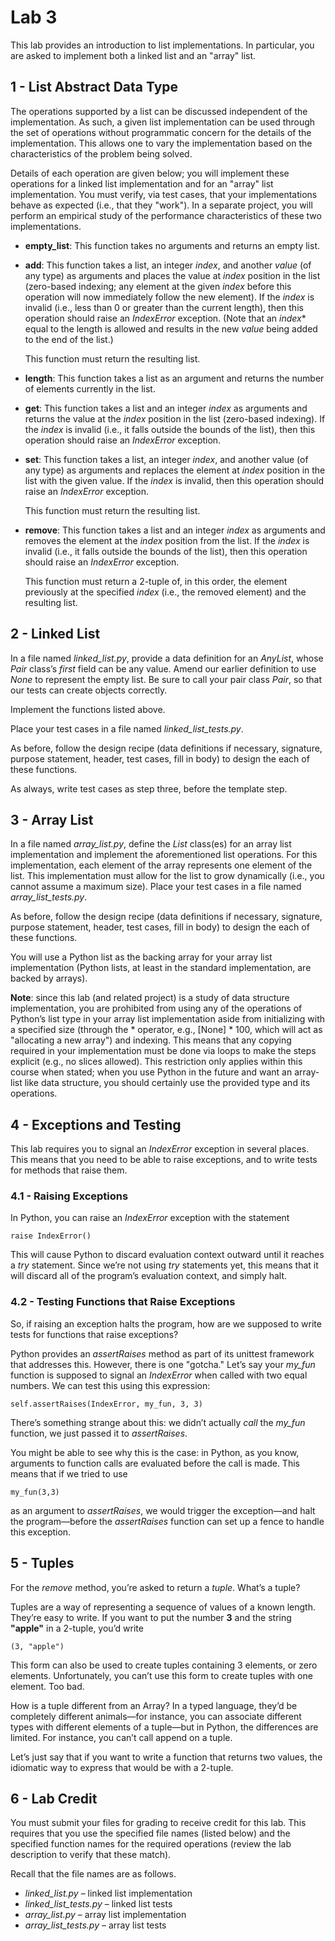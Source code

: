 # Lab 3

This lab provides an introduction to list implementations. In particular, you are asked to implement both a linked list and an "array" list.

## 1 - List Abstract Data Type
The operations supported by a list can be discussed independent of the implementation. As such, a given list implementation can be used through the set of operations without programmatic concern for the details of the implementation. This allows one to vary the implementation based on the characteristics of the problem being solved.

Details of each operation are given below; you will implement these operations for a linked list implementation and for an "array" list implementation. You must verify, via test cases, that your implementations behave as expected (i.e., that they "work"). In a separate project, you will perform an empirical study of the performance characteristics of these two implementations.

- **empty_list**: This function takes no arguments and returns an empty list.

- **add**: This function takes a list, an integer *index*, and another *value* (of any type) as arguments and places the value at *index* position in the list (zero-based indexing; any element at the given *index* before this operation will now immediately follow the new element). If the *index* is invalid (i.e., less than 0 or greater than the current length), then this operation should raise an *IndexError* exception. (Note that an *index** equal to the length is allowed and results in the new *value* being added to the end of the list.)

  This function must return the resulting list.

- **length**: This function takes a list as an argument and returns the number of elements currently in the list.

- **get**: This function takes a list and an integer *index* as arguments and returns the value at the *index* position in the list (zero-based indexing). If the *index* is invalid (i.e., it falls outside the bounds of the list), then this operation should raise an *IndexError* exception.

- **set**: This function takes a list, an integer *index*, and another value (of any type) as arguments and replaces the element at *index* position in the list with the given value. If the *index* is invalid, then this operation should raise an *IndexError* exception.

  This function must return the resulting list.

- **remove**: This function takes a list and an integer *index* as arguments and removes the element at the *index* position from the list. If the *index* is invalid (i.e., it falls outside the bounds of the list), then this operation should raise an *IndexError* exception.

  This function must return a 2-tuple of, in this order, the element previously at the specified *index* (i.e., the removed element) and the resulting list.

## 2 - Linked List
In a file named *linked_list.py*, provide a data definition for an *AnyList*, whose *Pair* class’s *first* field can be any value. Amend our earlier definition to use *None* to represent the empty list. Be sure to call your pair class *Pair*, so that our tests can create objects correctly.

Implement the functions listed above.

Place your test cases in a file named *linked_list_tests.py*.

As before, follow the design recipe (data definitions if necessary, signature, purpose statement, header, test cases, fill in body) to design the each of these functions.

As always, write test cases as step three, before the template step.

## 3 - Array List
In a file named *array_list.py*, define the *List* class(es) for an array list implementation and implement the aforementioned list operations. For this implementation, each element of the array represents one element of the list. This implementation must allow for the list to grow dynamically (i.e., you cannot assume a maximum size). Place your test cases in a file named *array_list_tests.py*.

As before, follow the design recipe (data definitions if necessary, signature, purpose statement, header, test cases, fill in body) to design the each of these functions.

You will use a Python list as the backing array for your array list implementation (Python lists, at least in the standard implementation, are backed by arrays).

**Note**: since this lab (and related project) is a study of data structure implementation, you are prohibited from using any of the operations of Python’s list type in your array list implementation aside from initializing with a specified size (through the * operator, e.g., [None] * 100, which will act as "allocating a new array") and indexing. This means that any copying required in your implementation must be done via loops to make the steps explicit (e.g., no slices allowed). This restriction only applies within this course when stated; when you use Python in the future and want an array-list like data structure, you should certainly use the provided type and its operations.

## 4 - Exceptions and Testing
This lab requires you to signal an *IndexError* exception in several places. This means that you need to be able to raise exceptions, and to write tests for methods that raise them.

### 4.1 - Raising Exceptions
In Python, you can raise an *IndexError* exception with the statement

```
raise IndexError()
```

This will cause Python to discard evaluation context outward until it reaches a *try* statement. Since we’re not using *try* statements yet, this means that it will discard all of the program’s evaluation context, and simply halt.

### 4.2 - Testing Functions that Raise Exceptions
So, if raising an exception halts the program, how are we supposed to write tests for functions that raise exceptions?

Python provides an *assertRaises* method as part of its unittest framework that addresses this. However, there is one "gotcha." Let’s say your *my_fun* function is supposed to signal an *IndexError* when called with two equal numbers. We can test this using this expression:

```
self.assertRaises(IndexError, my_fun, 3, 3)
```

There’s something strange about this: we didn’t actually *call* the *my_fun* function, we just passed it to *assertRaises*.

You might be able to see why this is the case: in Python, as you know, arguments to function calls are evaluated before the call is made. This means that if we tried to use

```
my_fun(3,3)
```

as an argument to *assertRaises*, we would trigger the exception—and halt the program—before the *assertRaises* function can set up a fence to handle this exception.

## 5 - Tuples
For the *remove* method, you’re asked to return a *tuple*. What’s a tuple?

Tuples are a way of representing a sequence of values of a known length. They’re easy to write. If you want to put the number **3** and the string **"apple"** in a 2-tuple, you’d write

```
(3, "apple")
```

This form can also be used to create tuples containing 3 elements, or zero elements. Unfortunately, you can’t use this form to create tuples with one element. Too bad.

How is a tuple different from an Array? In a typed language, they’d be completely different animals—for instance, you can associate different types with different elements of a tuple—but in Python, the differences are limited. For instance, you can’t call append on a tuple.

Let’s just say that if you want to write a function that returns two values, the idiomatic way to express that would be with a 2-tuple.

## 6 - Lab Credit
You must submit your files for grading to receive credit for this lab. This requires that you use the specified file names (listed below) and the specified function names for the required operations (review the lab description to verify that these match).

Recall that the file names are as follows.
- *linked_list.py* – linked list implementation
- *linked_list_tests.py* – linked list tests
- *array_list.py* – array list implementation
- *array_list_tests.py* – array list tests